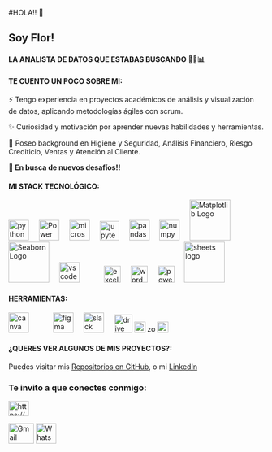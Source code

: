 #HOLA!! 👋 
## Soy Flor! 
#### LA ANALISTA DE DATOS QUE ESTABAS BUSCANDO 👩‍💻📊

#### TE CUENTO UN POCO SOBRE MI:

⚡ Tengo experiencia en proyectos académicos de análisis y visualización de datos, aplicando metodologías ágiles con scrum.  

✨ Curiosidad y motivación por aprender nuevas habilidades y herramientas.

💯 Poseo background en Higiene y Seguridad, Análisis Financiero, Riesgo Crediticio, Ventas y Atención al Cliente.

**🚀 En busca de nuevos desafíos!!**  

#### MI STACK TECNOLÓGICO:  

<div align="left">
<img src="https://cdn.jsdelivr.net/gh/devicons/devicon/icons/python/python-original.svg" height="40" alt="python logo"  />
<img width="12" />
<img src="https://powerbi.microsoft.com/pictures/application-logos/svg/powerbi.svg" alt="Power BI Logo" width="40">
<img width="12" />
<img src="https://cdn.worldvectorlogo.com/logos/microsoft-sql-server-1.svg" height="40" alt="microsoftsqlserver logo"  />

<img width="12" />
<img src="https://upload.wikimedia.org/wikipedia/commons/thumb/3/38/Jupyter_logo.svg/1200px-Jupyter_logo.svg.png"  alt="jupyter logo" width="
38">
<img width="12" />
<img src="https://cdn.jsdelivr.net/gh/devicons/devicon/icons/pandas/pandas-original.svg" height="40" alt="pandas logo"  />
<img width="12" />
<img src="https://cdn.jsdelivr.net/gh/devicons/devicon/icons/numpy/numpy-original.svg" height="40" alt="numpy logo"  />
<img width="12" />
<img src="https://matplotlib.org/_static/logo2.svg" alt="Matplotlib Logo" width="80">
<img width="12" />
<img src="https://seaborn.pydata.org/_static/logo-wide-lightbg.svg" alt="Seaborn Logo" width="80">
<img width="12" />
<img src="https://cdn.jsdelivr.net/gh/devicons/devicon/icons/vscode/vscode-original.svg" height="40" alt="vscode logo"  />
<img width="40" />
<img src="https://cdn.worldvectorlogo.com/logos/excel-4.svg" alt="excel logo" width="33">
<img width="12" />
<img src="https://cdn.worldvectorlogo.com/logos/microsoft-word-2013-logo.svg" alt="word logo" width="33">
<img width="12" />
<img src="https://cdn.worldvectorlogo.com/logos/powerpoint-2.svg" alt="powerpoint logo" width="33">
<img width="12" />
<img src="https://cdn.worldvectorlogo.com/logos/google-sheets-full-logo-1.svg" alt="sheets logo" width="80">
</div>

#### HERRAMIENTAS:

<div align="left">
  <img src="https://cdn.jsdelivr.net/gh/devicons/devicon/icons/canva/canva-original.svg" height="40" alt="canva logo"  />
  <img width="40" />
  <img src="https://cdn.jsdelivr.net/gh/devicons/devicon/icons/figma/figma-original.svg" height="40" alt="figma logo"  />
  <img width="12" />
    <img src="https://cdn.jsdelivr.net/gh/devicons/devicon/icons/slack/slack-original.svg" height="40" alt="slack logo"  />
  <img width="12" />
      <img src="https://cdn.worldvectorlogo.com/logos/drive-new-logo-1.svg" height="36" alt="drive logo"  />

  <img src="https://cdn.worldvectorlogo.com/logos/discord-logo-1.svg" height="22" alt="discord logo"  />

<img src="https://cdn.worldvectorlogo.com/logos/zoom-communications-logo-1.svg" height="16" alt="zoom logo"  />

<img src="https://cdn.worldvectorlogo.com/logos/meet-logo.svg" height="22" alt="meet logo"  />
</div>

#### ¿QUERES VER ALGUNOS DE MIS PROYECTOS?:

Puedes visitar mis [Repositorios en GitHub](https://github.com/MFlorenciaLoCascio?tab=repositories "REPOSITORIOS"), o mi [LinkedIn](https://www.linkedin.com/in/maria-florencia-lo-cascio/ "LINKEDIN")


<h3 align="left">Te invito a que conectes conmigo:</h3>
<p align="left">
<a href="https://linkedin.com/in/https://www.linkedin.com/in/mar%c3%ada-florencia-l-58a023126/" target="blank"><img align="center" src="https://raw.githubusercontent.com/rahuldkjain/github-profile-readme-generator/master/src/images/icons/Social/linked-in-alt.svg" alt="https://www.linkedin.com/in/mar%c3%ada-florencia-l-58a023126/" height="30" width="40" /></a>
</p> <a <a href="mailto:florlocascio5@gmail.com" target="_blank">
  <img src="https://cdn.worldvectorlogo.com/logos/gmail.svg" alt="Gmail" height="40" width="50" /></a>
<a href="https://wa.me/+5492613672872" target="_blank">
  <img src="https://upload.wikimedia.org/wikipedia/commons/thumb/6/6b/WhatsApp.svg/1200px-WhatsApp.svg.png" alt="WhatsApp" height="40" width="40">
</a>
